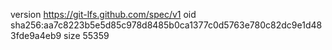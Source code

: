 version https://git-lfs.github.com/spec/v1
oid sha256:aa7c8223b5e5d85c978d8485b0ca1377c0d5763e780c82dc9e1d483fde9a4eb9
size 55359
